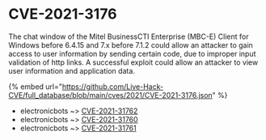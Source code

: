 # CVE-2021-3176

The chat window of the Mitel BusinessCTI Enterprise (MBC-E) Client for Windows before 6.4.15 and 7.x before 7.1.2 could allow an attacker to gain access to user information by sending certain code, due to improper input validation of http links. A successful exploit could allow an attacker to view user information and application data.

{% embed url="https://github.com/Live-Hack-CVE/full_database/blob/main/cves/2021/CVE-2021-3176.json" %}


* electronicbots ~> [CVE-2021-31762](https://www.alice-snow.ru/2021/database/cve-2021-3176/cve-2021-31762-electronicbots)
* electronicbots ~> [CVE-2021-31760](https://www.alice-snow.ru/2021/database/cve-2021-3176/cve-2021-31760-electronicbots)
* electronicbots ~> [CVE-2021-31761](https://www.alice-snow.ru/2021/database/cve-2021-3176/cve-2021-31761-electronicbots)